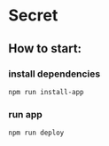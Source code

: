 # Secret

## How to start:

### install dependencies
`npm run install-app`
### run app
`npm run deploy`